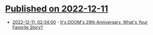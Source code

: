 # [Published on 2022-12-11](index.md)

* [2022-12-11, 02:34:00](https://games.slashdot.org/story/22/12/11/0056211/its-dooms-29th-anniversary-whats-your-favorite-story?utm_source=rss1.0mainlinkanon&utm_medium=feed) - [It's DOOM's 29th Anniversary.  What's Your Favorite Story?](https://games.slashdot.org/story/22/12/11/0056211/its-dooms-29th-anniversary-whats-your-favorite-story?utm_source=rss1.0mainlinkanon&utm_medium=feed)

